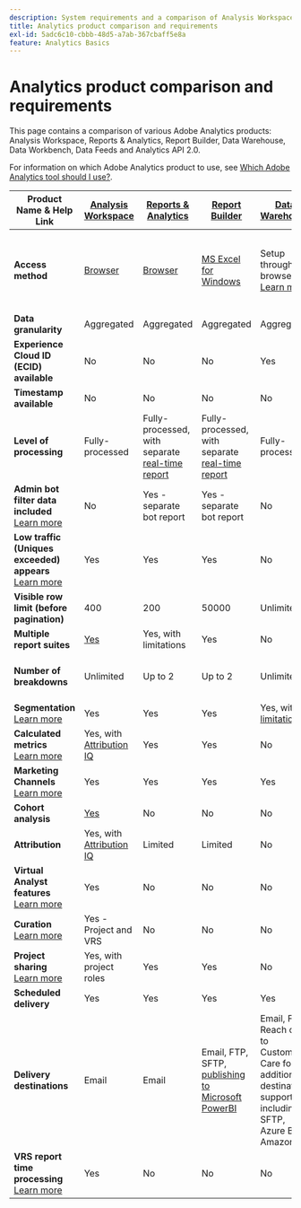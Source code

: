 ```yaml
---
description: System requirements and a comparison of Analysis Workspace, Reports & Analytics, Report Builder, Data Warehouse, and Data Workbench
title: Analytics product comparison and requirements
exl-id: 5adc6c10-cbbb-48d5-a7ab-367cbaff5e8a
feature: Analytics Basics
---
```

# Analytics product comparison and requirements

This page contains a comparison of various Adobe Analytics products: Analysis Workspace, Reports & Analytics, Report Builder, Data Warehouse, Data Workbench, Data Feeds and Analytics API 2.0.

For information on which Adobe Analytics product to use, see [Which Adobe Analytics tool should I use?](/help/admin/admin/get-started/which-analytics-tool.md).

| Product Name & Help Link | [Analysis Workspace](/help/analyze/analysis-workspace/home.md) | [Reports & Analytics](/help/analyze/reports-analytics/getting-started.md) | [Report Builder](/help/analyze/report-builder/home.md) | [Data Warehouse](/help/export/data-warehouse/data-warehouse.md) | [Data Workbench](https://experienceleague.adobe.com/docs/data-workbench/using/home.html) | [Data Feeds](/help/export/analytics-data-feed/data-feed-overview.md) | [Analytics API 2.0](https://www.adobe.io/apis/experiencecloud/analytics/docs.html) |
|---|---|---|---|---|---|---|---|
| **Access method** | [Browser](/help/admin/admin/get-started/sys-reqs.md) | [Browser](/hhelp/admin/admin/get-started/sys-reqs.md) | [MS Excel for Windows](/help/analyze/report-builder/setup/system-requirements.md) | Setup through the browser. [Learn more](/help/admin/admin/get-started/sys-reqs.md) | [Windows 64 bit](https://experienceleague.adobe.com/docs/data-workbench/using/install/c-data-workbench-client-install.html) | Setup through the browser. [Learn more](/help/export/analytics-data-feed/data-feed-overview.md) | RESTful API tools. Login with Adobe Developer credentials. [Learn more](https://developer.adobe.com/analytics-apis/docs/2.0/) |
| **Data granularity** | Aggregated | Aggregated | Aggregated | Aggregated | Hit | Hit | Aggregated |
| **Experience Cloud ID (ECID) available** | No | No | No | Yes | Yes | Yes | No |
| **Timestamp available** | No | No | No | No | Yes | Yes | No |
| **Level of processing** | Fully-processed | Fully-processed, with separate [real-time report](/help/components/c-real-time-reporting/realtime.md) | Fully-processed, with separate [real-time report](/help/components/c-real-time-reporting/realtime.md) | Fully-processed | Fully-processed | Fully-processed | Fully-processed |
| **Admin bot filter data included** <br> [Learn more](/help/admin/admin/bot-removal/bot-removal.md) | No | Yes - separate bot report | Yes - separate bot report | No | No | No | No |
| **Low traffic (Uniques exceeded) appears** <br> [Learn more](/help/technotes/low-traffic.md) | Yes | Yes | Yes | No | No | No | Yes |
| **Visible row limit (before pagination)** | 400 | 200 | 50000 | Unlimited | Unlimited | Unlimited | 50000 |
| **Multiple report suites** | [Yes](/help/analyze/analysis-workspace/build-workspace-project/multiple-report-suites.md) | Yes, with limitations | Yes | No | Yes | No | Yes |
| **Number of breakdowns** | Unlimited | Up to 2 | Up to 2 | Unlimited | Unlimited | Unlimited | Unlimited, run across multiple queries |
| **Segmentation** <br> [Learn more](/help/components/segmentation/segmentation-workflow/seg-workflow.md) | Yes | Yes | Yes | Yes, with [limitations](/help/components/segmentation/seg-reference/seg-compatibility.md) | Yes | No | Yes |
| **Calculated metrics** <br> [Learn more](/help/components/c-calcmetrics/cm-overview.md) | Yes, with [Attribution IQ](/help/analyze/analysis-workspace/attribution/overview.md) | Yes | Yes | No | Yes | No | Yes, with [Attribution IQ](/help/analyze/analysis-workspace/attribution/overview.md) |
| **Marketing Channels** <br> [Learn more](/help/components/c-marketing-channels/c-getting-started-mchannel.md) | Yes | Yes | Yes | Yes | Yes | Yes - [va_finder, va_closer](/help/export/analytics-data-feed/c-df-contents/datafeeds-reference.md) | Yes |
| **Cohort analysis** | [Yes](/help/analyze/analysis-workspace/visualizations/cohort-table/cohort-analysis.md) | No | No | No | Yes | No | No |
| **Attribution** | Yes, with [Attribution IQ](/help/analyze/analysis-workspace/attribution/overview.md) | Limited | Limited | No | Yes | No | Yes, with [Attribution IQ](/help/analyze/analysis-workspace/attribution/overview.md) |
| **Virtual Analyst features** <br> [Learn more](/help/analyze/analysis-workspace/virtual-analyst/overview.md) | Yes | No | No | No | No | No | Yes |
| **Curation** <br> [Learn more](/help/analyze/analysis-workspace/curate-share/curate.md) | Yes - Project and VRS | No | No | No | No | No | Yes - VRS only |
| **Project sharing** <br> [Learn more](/help/analyze/analysis-workspace/curate-share/share-projects.md) | Yes, with project roles | Yes | Yes | No | Yes | No | No |
| **Scheduled delivery** | Yes | Yes | Yes | Yes | No | Yes | No |
| **Delivery destinations** | Email | Email | Email, FTP, SFTP, [publishing to Microsoft PowerBI](/help/analyze/report-builder/c-publish-power-bi/power-bi.md) | Email, FTP. Reach out to Customer Care for additional destination support including SFTP, Azure Blob, Amazon S3 | - | FTP, SFTP, Azure Blob, Amazon S3 | - |
| **VRS report time processing** <br> [Learn more](/help/components/vrs/vrs-report-time-processing.md) | Yes | No | No | No | No | No | Yes |
